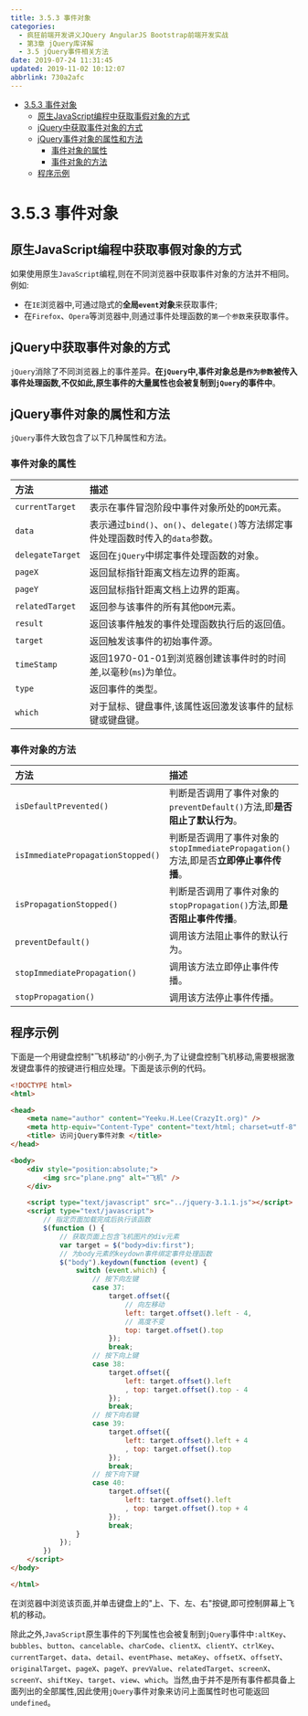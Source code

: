 ```yaml
---
title: 3.5.3 事件对象
categories: 
  - 疯狂前端开发讲义JQuery AngularJS Bootstrap前端开发实战
  - 第3章 jQuery库详解
  - 3.5 jQuery事件相关方法
date: 2019-07-24 11:31:45
updated: 2019-11-02 10:12:07
abbrlink: 730a2afc
---
```

<div id='my_toc'>

- [3.5.3 事件对象](/JavaReadingNotes/730a2afc/#3-5-3-事件对象)
    - [原生JavaScript编程中获取事假对象的方式](/JavaReadingNotes/730a2afc/#原生JavaScript编程中获取事假对象的方式)
    - [jQuery中获取事件对象的方式](/JavaReadingNotes/730a2afc/#jQuery中获取事件对象的方式)
    - [jQuery事件对象的属性和方法](/JavaReadingNotes/730a2afc/#jQuery事件对象的属性和方法)
        - [事件对象的属性](/JavaReadingNotes/730a2afc/#事件对象的属性)
        - [事件对象的方法](/JavaReadingNotes/730a2afc/#事件对象的方法)
    - [程序示例](/JavaReadingNotes/730a2afc/#程序示例)

</div>
<!--more-->
<script>if (navigator.platform.toLowerCase() == 'win32'){document.getElementById('my_toc').style.display = 'none';}</script>

<!--end-->
<!--SSTStart-->
# 3.5.3 事件对象 #
## 原生JavaScript编程中获取事假对象的方式 ##
如果使用原生`JavaScript`编程,则在不同浏览器中获取事件对象的方法并不相同。例如:
- 在`IE`浏览器中,可通过隐式的**全局`event`对象**来获取事件;
- 在`Firefox`、`Opera`等浏览器中,则通过事件处理函数的`第一个参数`来获取事件。

## jQuery中获取事件对象的方式 ##
`jQuery`消除了不同浏览器上的事件差异。**在`jQuery`中,事件对象总是`作为参数`被传入事件处理函数,不仅如此,原生事件的大量属性也会被复制到`jQuery`的事件中**。
## jQuery事件对象的属性和方法 ##
`jQuery`事件大致包含了以下几种属性和方法。
### 事件对象的属性 ###

|方法|描述|
|:---|:---|
|`currentTarget`|表示在事件冒泡阶段中事件对象所处的`DOM`元素。|
|`data`|表示通过`bind()`、`on()`、`delegate()`等方法绑定事件处理函数时传入的`data`参数。|
|`delegateTarget`|返回在`jQuery`中绑定事件处理函数的对象。|
|`pageX`|返回鼠标指针距离文档左边界的距离。|
|`pageY`|返回鼠标指针距离文档上边界的距离。|
|`relatedTarget`|返回参与该事件的所有其他`DOM`元素。|
|`result`|返回该事件触发的事件处理函数执行后的返回值。|
|`target`|返回触发该事件的初始事件源。|
|`timeStamp`|返回1970-01-01到浏览器创建该事件时的时间差,以毫秒(`ms`)为单位。|
|`type`|返回事件的类型。|
|`which`|对于鼠标、键盘事件,该属性返回激发该事件的鼠标键或键盘键。|
### 事件对象的方法 ###

|方法|描述|
|:---|:---|
|`isDefaultPrevented()`|判断是否调用了事件对象的`preventDefault()`方法,即**是否阻止了默认行为**。|
|`isImmediatePropagationStopped()`|判断是否调用了事件对象的`stopImmediatePropagation()`方法,即是否**立即停止事件传播**。|
|`isPropagationStopped()`|判断是否调用了事件对象的`stopPropagation()`方法,即**是否阻止事件传播**。|
|`preventDefault()`|调用该方法阻止事件的默认行为。|
|`stopImmediatePropagation()`|调用该方法立即停止事件传播。|
|`stopPropagation()`|调用该方法停止事件传播。|

<!--SSTStop-->
## 程序示例 ##
下面是一个用键盘控制"飞机移动"的小例子,为了让键盘控制飞机移动,需要根据激发键盘事件的按键进行相应处理。下面是该示例的代码。
```html
<!DOCTYPE html>
<html>

<head>
	<meta name="author" content="Yeeku.H.Lee(CrazyIt.org)" />
	<meta http-equiv="Content-Type" content="text/html; charset=utf-8" />
	<title> 访问jQuery事件对象 </title>
</head>

<body>
	<div style="position:absolute;">
		<img src="plane.png" alt="飞机" />
	</div>

	<script type="text/javascript" src="../jquery-3.1.1.js"></script>
	<script type="text/javascript">
		// 指定页面加载完成后执行该函数
		$(function () {
			// 获取页面上包含飞机图片的div元素
			var target = $("body>div:first");
			// 为body元素的keydown事件绑定事件处理函数
			$("body").keydown(function (event) {
				switch (event.which) {
					// 按下向左键
					case 37:
						target.offset({
							// 向左移动
							left: target.offset().left - 4,
							// 高度不变 
							top: target.offset().top
						});
						break;
					// 按下向上键
					case 38:
						target.offset({
							left: target.offset().left
							, top: target.offset().top - 4
						});
						break;
					// 按下向右键
					case 39:
						target.offset({
							left: target.offset().left + 4
							, top: target.offset().top
						});
						break;
					// 按下向下键
					case 40:
						target.offset({
							left: target.offset().left
							, top: target.offset().top + 4
						});
						break;
				}
			});
		})
	</script>
</body>

</html>
```
在浏览器中浏览该页面,并单击键盘上的"上、下、左、右"按键,即可控制屏幕上飞机的移动。

<!--SSTStart-->
除此之外,`JavaScript`原生事件的下列属性也会被复制到`jQuery`事件中`:altKey`、`bubbles`、`button`、`cancelable`、`charCode`、`clientX`、`clientY`、`ctrlKey`、`currentTarget`、`data`、`detail`、`eventPhase`、`metaKey`、`offsetX`、`offsetY`、`originalTarget`、`pageX`、`pageY`、`prevValue`、`relatedTarget`、`screenX`、`screenY`、`shiftKey`、`target`、`view`、`which`。当然,由于并不是所有事件都具备上面列出的全部属性,因此使用`jQuery`事件对象来访问上面属性时也可能返回`undefined`。
<!--SSTStop-->


